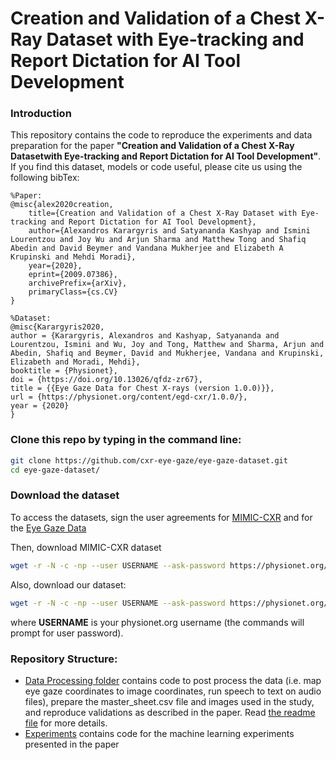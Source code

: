 # Creation and Validation of a Chest X-Ray Dataset with Eye-tracking and Report Dictation for AI Tool Development

### Introduction
This repository contains the code to reproduce the experiments and data preparation for the paper **"Creation and Validation of a Chest X-Ray Datasetwith Eye-tracking and Report Dictation for AI Tool Development"**.
If you find this dataset, models or code useful, please cite us using the following bibTex:
```
%Paper:
@misc{alex2020creation,
    title={Creation and Validation of a Chest X-Ray Dataset with Eye-tracking and Report Dictation for AI Tool Development},
    author={Alexandros Karargyris and Satyananda Kashyap and Ismini Lourentzou and Joy Wu and Arjun Sharma and Matthew Tong and Shafiq Abedin and David Beymer and Vandana Mukherjee and Elizabeth A Krupinski and Mehdi Moradi},
    year={2020},
    eprint={2009.07386},
    archivePrefix={arXiv},
    primaryClass={cs.CV}
}

%Dataset:
@misc{Karargyris2020,
author = {Karargyris, Alexandros and Kashyap, Satyananda and Lourentzou, Ismini and Wu, Joy and Tong, Matthew and Sharma, Arjun and Abedin, Shafiq and Beymer, David and Mukherjee, Vandana and Krupinski, Elizabeth and Moradi, Mehdi},
booktitle = {Physionet},
doi = {https://doi.org/10.13026/qfdz-zr67},
title = {{Eye Gaze Data for Chest X-rays (version 1.0.0)}},
url = {https://physionet.org/content/egd-cxr/1.0.0/},
year = {2020}
}
```

### Clone this repo by typing in the command line:
```bash 
git clone https://github.com/cxr-eye-gaze/eye-gaze-dataset.git
cd eye-gaze-dataset/
```

### Download the dataset
To access the datasets, sign the user agreements for [MIMIC-CXR](https://physionet.org/content/mimic-cxr/2.0.0/) and for the [Eye Gaze Data](https://physionet.org/content/egd-cxr/1.0.0/)

Then, download MIMIC-CXR dataset
```bash
wget -r -N -c -np --user USERNAME --ask-password https://physionet.org/files/mimic-cxr/2.0.0/
```
Also, download our dataset:
```bash
wget -r -N -c -np --user USERNAME --ask-password https://physionet.org/files/egd-cxr/1.0.0/
```
where **USERNAME** is your physionet.org username (the commands will prompt for user password). 


### Repository Structure:
- [Data Processing folder](./DataProcessing) contains code to post process the data (i.e. map eye gaze coordinates to image coordinates, run speech to text on audio files), prepare the master_sheet.csv file and images used in the study, and reproduce validations as described in the paper.
Read [the readme file](./DataProcessing/readme.md) for more details. 
- [Experiments](./Experiments) contains code for the machine learning experiments presented in the paper
